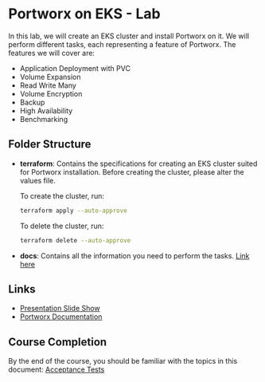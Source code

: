 # Portworx on EKS - Lab

In this lab, we will create an EKS cluster and install Portworx on it. We will perform different tasks, each representing a feature of Portworx. The features we will cover are:

- Application Deployment with PVC
- Volume Expansion
- Read Write Many
- Volume Encryption
- Backup
- High Availability
- Benchmarking

## Folder Structure

- **terraform**: Contains the specifications for creating an EKS cluster suited for Portworx installation. 
    Before creating the cluster, please alter the values file.

    To create the cluster, run:
    ```bash
    terraform apply --auto-approve
    ```

    To delete the cluster, run:
    ```bash
    terraform delete --auto-approve
    ```

- **docs**: Contains all the information you need to perform the tasks. [Link here](./docs)

## Links

- [Presentation Slide Show](https://docs.google.com/presentation/d/1SedcdKuFjbEjq9rVSihKq35ZrWZN5ojM/edit?usp=sharing&ouid=114711336959106187462&rtpof=true&sd=true)
- [Portworx Documentation](https://docs.portworx.com/poc)


## Course Completion
By the end of the course, you should be familiar with the topics in this document: [Acceptance Tests](https://terasky.atlassian.net/wiki/spaces/KAF/pages/150798338/Acceptance+tests)